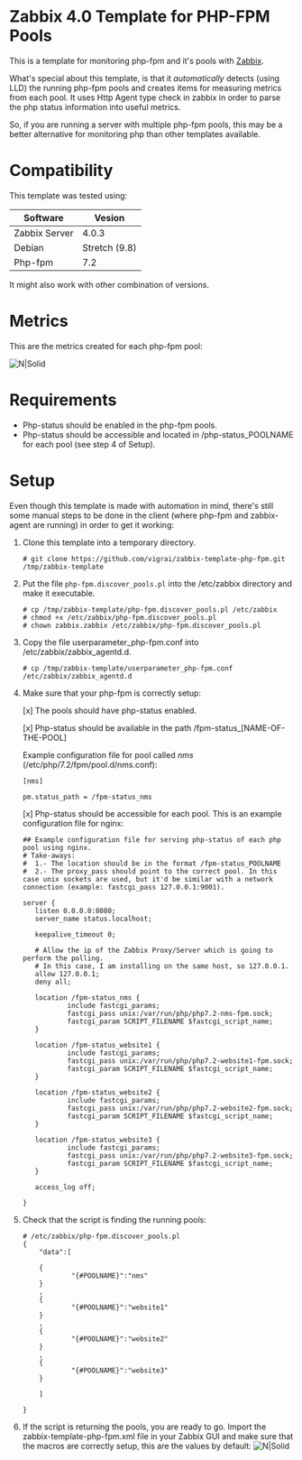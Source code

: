 # Zabbix 4.0 Template for PHP-FPM Pools

This is a template for monitoring php-fpm and it's pools with [Zabbix](www.zabbix.com).

What's special about this template, is that it *automatically* detects (using LLD) the running php-fpm pools and creates items for measuring metrics from each pool. It uses Http Agent type check in zabbix in order to parse the php status information into useful metrics.

So, if you are running a server with multiple php-fpm pools, this may be a better alternative for monitoring php than other templates available.

# Compatibility

This template was tested using:

| Software | Vesion |
| ------ | ------ |
| Zabbix Server | 4.0.3 |
| Debian | Stretch (9.8) |
| Php-fpm | 7.2 |

It might also work with other combination of versions.

# Metrics

This are the metrics created for each php-fpm pool:

![N|Solid](https://github.com/vigrai/zabbix-template-php-fpm/blob/master/img/metrics.png)

# Requirements

 - Php-status should be enabled in the php-fpm pools.
 - Php-status should be accessible and located in /php-status_POOLNAME for each pool (see step 4 of Setup).

# Setup

Even though this template is made with automation in mind, there's still some manual steps to be done in the client (where php-fpm and zabbix-agent are running) in order to get it working:

 1. Clone this template into a temporary directory.

    ```
    # git clone https://github.com/vigrai/zabbix-template-php-fpm.git /tmp/zabbix-template
    ```

 2. Put the file `php-fpm.discover_pools.pl` into the /etc/zabbix directory and make it executable.

    ```
    # cp /tmp/zabbix-template/php-fpm.discover_pools.pl /etc/zabbix
    # chmod +x /etc/zabbix/php-fpm.discover_pools.pl
    # chown zabbix.zabbix /etc/zabbix/php-fpm.discover_pools.pl
    ```
3. Copy the file userparameter_php-fpm.conf into /etc/zabbix/zabbix_agentd.d.
    ```
    # cp /tmp/zabbix-template/userparameter_php-fpm.conf /etc/zabbix/zabbix_agentd.d
    ```
4. Make sure that your php-fpm is correctly setup:

     [x] The pools should have php-status enabled.

     [x] Php-status should be available in the path /fpm-status_[NAME-OF-THE-POOL]

     Example configuration file for pool called *nms* (/etc/php/7.2/fpm/pool.d/nms.conf):

     ```[nms]```

     ```pm.status_path = /fpm-status_nms```

     [x] Php-status should be accessible for each pool. This is an example configuration file for nginx:

     ```
     ## Example configuration file for serving php-status of each php pool using nginx.
     # Take-aways:
     #  1.- The location should be in the format /fpm-status_POOLNAME
     #  2.- The proxy_pass should point to the correct pool. In this case unix sockets are used, but it'd be similar with a network connection (example: fastcgi_pass 127.0.0.1:9001).

     server {
        listen 0.0.0.0:8080;
        server_name status.localhost;

        keepalive_timeout 0;

        # Allow the ip of the Zabbix Proxy/Server which is going to perform the polling.
        # In this case, I am installing on the same host, so 127.0.0.1.
        allow 127.0.0.1;
        deny all;

        location /fpm-status_nms {
                include fastcgi_params;
                fastcgi_pass unix:/var/run/php/php7.2-nms-fpm.sock;
                fastcgi_param SCRIPT_FILENAME $fastcgi_script_name;
        }

        location /fpm-status_website1 {
                include fastcgi_params;
                fastcgi_pass unix:/var/run/php/php7.2-website1-fpm.sock;
                fastcgi_param SCRIPT_FILENAME $fastcgi_script_name;
        }

        location /fpm-status_website2 {
                include fastcgi_params;
                fastcgi_pass unix:/var/run/php/php7.2-website2-fpm.sock;
                fastcgi_param SCRIPT_FILENAME $fastcgi_script_name;
        }

        location /fpm-status_website3 {
                include fastcgi_params;
                fastcgi_pass unix:/var/run/php/php7.2-website3-fpm.sock;
                fastcgi_param SCRIPT_FILENAME $fastcgi_script_name;
        }

        access_log off;

     }
     ```
5. Check that the script is finding the running pools:
    ```
    # /etc/zabbix/php-fpm.discover_pools.pl
    {
        "data":[

        {
                "{#POOLNAME}":"nms"
        }
        ,
        {
                "{#POOLNAME}":"website1"
        }
        ,
        {
                "{#POOLNAME}":"website2"
        }
        ,
        {
                "{#POOLNAME}":"website3"
        }

        ]

    }
    ```
6. If the script is returning the pools, you are ready to go. Import the zabbix-template-php-fpm.xml file in your Zabbix GUI and make sure that the macros are correctly setup, this are the values by default:
![N|Solid](https://github.com/vigrai/zabbix-template-php-fpm/blob/master/img/macros.png)
